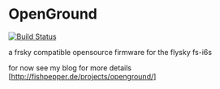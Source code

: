 # OpenGround

[![Build Status](https://travis-ci.org/fishpepper/OpenGround.svg?branch=master)](https://travis-ci.org/fishpepper/OpenGround)


a frsky compatible opensource firmware for the flysky fs-i6s

for now see my blog for more details [http://fishpepper.de/projects/openground/]
